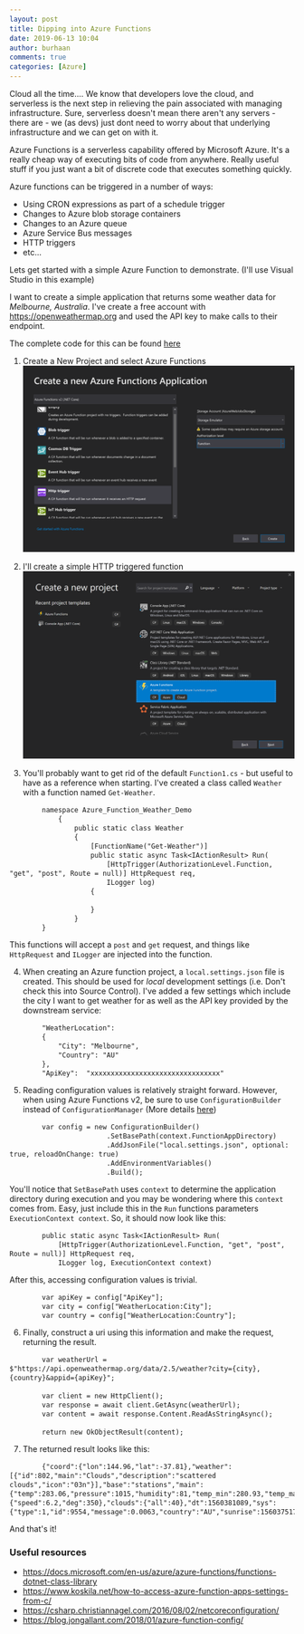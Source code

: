 ```yaml
---
layout: post
title: Dipping into Azure Functions
date: 2019-06-13 10:04
author: burhaan
comments: true
categories: [Azure]
---
```


Cloud all the time.... We know that developers love the cloud, and serverless is the next step in relieving the pain associated with managing infrastructure. Sure, serverless doesn't mean there aren't any servers - there are - we (as devs) just dont need to worry about that underlying infrastructure and we can get on with it.

Azure Functions is a serverless capability offered by Microsoft Azure. It's a really cheap way of executing bits of code from anywhere. Really useful stuff if you just want a bit of discrete code that executes something quickly. 

Azure functions can be triggered in a number of ways:
- Using CRON expressions as part of a schedule trigger
- Changes to Azure blob storage containers
- Changes to an Azure queue
- Azure Service Bus messages
- HTTP triggers
- etc...

Lets get started with a simple Azure Function to demonstrate. (I'll use Visual Studio in this example)

I want to create a simple application that  returns some weather data for _Melbourne, Australia_. I've create a free account with https://openweathermap.org and used the API key to make calls to their endpoint.

The complete code for this can be found [here](https://github.com/BurhaanT/Azure-Functions-Weather-Demo)

1. 	Create a New Project and select Azure Functions
![Create new project](/img/content/azure-functions/create-new-azure-functions-application.png)

2. 	I'll create a simple HTTP triggered function
![Create new function](/img/content/azure-functions/new-project-screen.png)

3. You'll probably want to get rid of the default `Function1.cs` - but useful to have as a reference when starting. I've created a class called `Weather` with a function named `Get-Weather`.

```
        namespace Azure_Function_Weather_Demo
            {
                public static class Weather
                {
                    [FunctionName("Get-Weather")]
                    public static async Task<IActionResult> Run(
                        [HttpTrigger(AuthorizationLevel.Function, "get", "post", Route = null)] HttpRequest req,
                        ILogger log)
                    {
                        
                    }
                }
        }
```
This functions will accept a `post` and `get` request, and things like `HttpRequest` and `ILogger` are injected into the function. 

4. When creating an Azure function project, a `local.settings.json` file is created. This should be used for *local* development settings (i.e. Don't check this into Source Control). I've added a few settings which include the city I want to get weather for as well as the API key provided by the downstream service:
```
        "WeatherLocation": 
        {
            "City": "Melbourne",
            "Country": "AU"
        },
        "ApiKey":  "xxxxxxxxxxxxxxxxxxxxxxxxxxxxxxxx"
```

5. Reading configuration values is relatively straight forward. However, when using Azure Functions v2, be sure to use `ConfigurationBuilder` instead of `ConfigurationManager` (More details [here](https://blog.jongallant.com/2018/01/azure-function-config/))
```
        var config = new ConfigurationBuilder()
                        .SetBasePath(context.FunctionAppDirectory)
                        .AddJsonFile("local.settings.json", optional: true, reloadOnChange: true)
                        .AddEnvironmentVariables()
                        .Build();
```
You'll notice that `SetBasePath` uses `context` to determine the application directory during execution and you may be wondering where this `context` comes from. Easy, just include this in the `Run` functions parameters
`ExecutionContext context`. So, it should now look like this:
```
        public static async Task<IActionResult> Run(
            [HttpTrigger(AuthorizationLevel.Function, "get", "post", Route = null)] HttpRequest req,
            ILogger log, ExecutionContext context)
```

After this, accessing configuration values is trivial. 

```
        var apiKey = config["ApiKey"];
        var city = config["WeatherLocation:City"];
        var country = config["WeatherLocation:Country"];
```

6. Finally, construct a uri using this information and make the request, returning the result.
```
        var weatherUrl = $"https://api.openweathermap.org/data/2.5/weather?city={city},{country}&appid={apiKey}";

        var client = new HttpClient();
        var response = await client.GetAsync(weatherUrl);
        var content = await response.Content.ReadAsStringAsync();

        return new OkObjectResult(content);
```

7. The returned result looks like this:
```
        {"coord":{"lon":144.96,"lat":-37.81},"weather":[{"id":802,"main":"Clouds","description":"scattered clouds","icon":"03n"}],"base":"stations","main":{"temp":283.06,"pressure":1015,"humidity":81,"temp_min":280.93,"temp_max":285.37},"visibility":10000,"wind":{"speed":6.2,"deg":350},"clouds":{"all":40},"dt":1560381089,"sys":{"type":1,"id":9554,"message":0.0063,"country":"AU","sunrise":1560375174,"sunset":1560409643},"timezone":36000,"id":2158177,"name":"Melbourne","cod":200}
```

And that's it! 

### Useful resources
- <https://docs.microsoft.com/en-us/azure/azure-functions/functions-dotnet-class-library>
- <https://www.koskila.net/how-to-access-azure-function-apps-settings-from-c/>
- <https://csharp.christiannagel.com/2016/08/02/netcoreconfiguration/>
- <https://blog.jongallant.com/2018/01/azure-function-config/>


